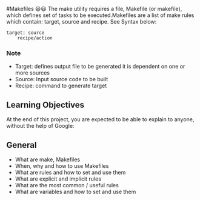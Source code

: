#Makefiles :smiley::smiley:
The make utility requires a file, Makefile (or makefile), which defines set of tasks to be executed.Makefiles are a list of make rules which contain: target, source and recipe.
See Syntax below:
```
target: source
	recipe/action
```
### Note
- Target: defines output file to be generated it is dependent on one or more sources
- Source: Input source code to be built
- Recipe: command to generate target

## Learning Objectives
At the end of this project, you are expected to be able to explain to anyone, without the help of Google:

## General
- What are make, Makefiles
- When, why and how to use Makefiles
- What are rules and how to set and use them
- What are explicit and implicit rules
- What are the most common / useful rules
- What are variables and how to set and use them
